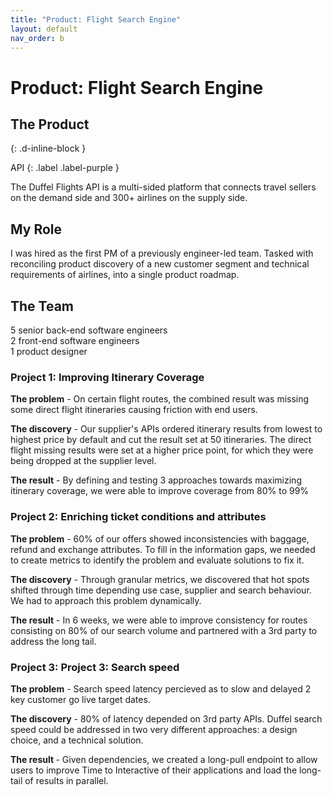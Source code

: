 ```yaml
---
title: "Product: Flight Search Engine"
layout: default
nav_order: b
---
```


# Product: Flight Search Engine

## The Product
{: .d-inline-block }

API
{: .label .label-purple }


The Duffel Flights API is a multi-sided platform that connects travel sellers on the demand side and 300+ airlines on the supply side.

## My Role
I was hired as the first PM of a previously engineer-led team. Tasked with reconciling product discovery of a new customer segment and technical requirements of airlines, into a single product roadmap.

## The Team
5 senior back-end software engineers <br>
2 front-end software engineers <br>
1 product designer

### Project 1: Improving Itinerary Coverage
<div class="code-example" markdown="1">

<strong>The problem</strong> - On certain flight routes, the combined result was missing some direct flight itineraries causing friction with end users. 

<strong> The discovery</strong> - Our supplier's APIs ordered itinerary results from lowest to highest price by default and cut the result set at 50 itineraries. The direct flight missing results were set at a higher price point, for which they were being dropped at the supplier level.

<strong> The result</strong> - By defining and testing 3 approaches towards maximizing itinerary coverage, we were able to improve coverage from 80% to 99%
</div> 

### Project 2: Enriching ticket conditions and attributes
<div class="code-example" markdown="1">
<strong>The problem</strong>  - 60% of our offers showed inconsistencies with baggage, refund and exchange attributes. To fill in the information gaps, we needed to create metrics to identify the problem and evaluate solutions to fix it.      

<strong>The discovery</strong>  - Through granular metrics, we discovered that hot spots shifted through time depending use case, supplier and search behaviour. We had to approach this problem dynamically.

<strong>The result</strong>  - In 6 weeks, we were able to improve consistency for routes consisting on 80% of our search volume and partnered with a 3rd party to address the long tail.
</div> 

### Project 3: Project 3: Search speed
<div class="code-example" markdown="1">

<strong>The problem</strong> - Search speed latency percieved as to slow and delayed 2 key customer go live target dates.

<strong>The discovery</strong> - 80% of latency depended on 3rd party APIs. Duffel search speed could be addressed in two very different approaches: a design choice, and a technical solution.

<strong>The result </strong> - Given dependencies, we created a long-pull endpoint to allow users to improve Time to Interactive of their applications and load the long-tail of results in parallel.

</div> 